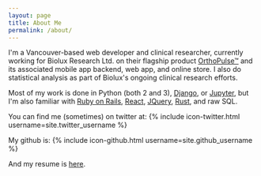 ```yaml
---
layout: page
title: About Me
permalink: /about/
---
```


I'm a Vancouver-based web developer and clinical researcher, currently working for Biolux Research Ltd. on their flagship product [OrthoPulse™](http://orthopulse.com) and its associated mobile app backend, web app, and online store. I also do statistical analysis as part of Biolux's ongoing clinical research efforts.

Most of my work is done in Python (both 2 and 3), [Django](http://djangoproject.com), or [Jupyter](http://jupyter.org), but I'm also familiar with [Ruby on Rails](http://rubyonrails.org), [React](http://facebook.github.io/react/), [JQuery](http://jquery.com), [Rust](http://rust-lang.org), and raw SQL.

You can find me (sometimes) on twitter at:
{% include icon-twitter.html username=site.twitter_username %}

My github is:
{% include icon-github.html username=site.github_username %}

And my resume is [here](/static/MitchellBurtonResume.pdf).

